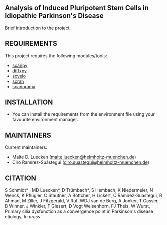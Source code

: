 Analysis of Induced Pluripotent Stem Cells in Idiopathic Parkinson's Disease
------------

Brief introduction to the project.

REQUIREMENTS
------------

This project requires the following modules/tools:

* [scanpy](https://scanpy.readthedocs.io/)
* [diffxpy](https://diffxpy.readthedocs.io/)
* [scvelo](https://scvelo.readthedocs.io/)
* [scran](https://bioconductor.org/packages/release/bioc/html/scran.html)
* [scanorama](https://github.com/brianhie/scanorama)

INSTALLATION
------------

* You can install the requirements from the environment file using your favourite environment manager.

MAINTAINERS
-----------

Current maintainers:
* ‪Malte D. Luecken (malte.luecken@helmholtz-muenchen.de)
* Ciro Ramírez-Suástegui (ciro.suastegui@helmholtz-muenchen.de)

CITATION
-----------
S Schmidt* , MD Luecken*, D Trümbach*, S Hembach, K Niedermeier, N Wenck, K Pflügler, C Stautner, A Böttcher, H Lickert, C Ramirez-Suastegui, R Ahmad, M Ziller, J Fitzgerald, V Ruf, WDJ van de Berg, A Jonker, T Gasser, B Winner, J Winkler, F Giesert, D Vogt Weisenhorn, FJ Theis, W Wurst, Primary cilia dysfunction as a convergence point in Parkinson's disease etiology, *In press*
